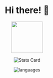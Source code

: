 
<div id="header" align="center">
  <H1>Hi there! 👋</H1>
  <img src="[coding](https://giphy.com/stickers/hacktiv8-code-programming-programmer-lP8xu5t2DLGG045H8F)" width="100"/>
</div>

<div align="center">

  ![Stats Card](https://github-readme-stats.vercel.app/api?username=willasm&show_icons=true&hide_title=true&theme=cobalt)

  ![languages](https://github-readme-stats.vercel.app/api/top-langs/?username=willasm&layout=compact&theme=cobalt)

</div>

<!--
**willasm/willasm** is a ✨ _special_ ✨ repository because its `README.md` (this file) appears on your GitHub profile.

Here are some ideas to get you started:

- 🔭 I’m currently working on ...
- 🌱 I’m currently learning ...
- 👯 I’m looking to collaborate on ...
- 🤔 I’m looking for help with ...
- 💬 Ask me about ...
- 📫 How to reach me: ...
- 😄 Pronouns: ...
- ⚡ Fun fact: ...
-->
